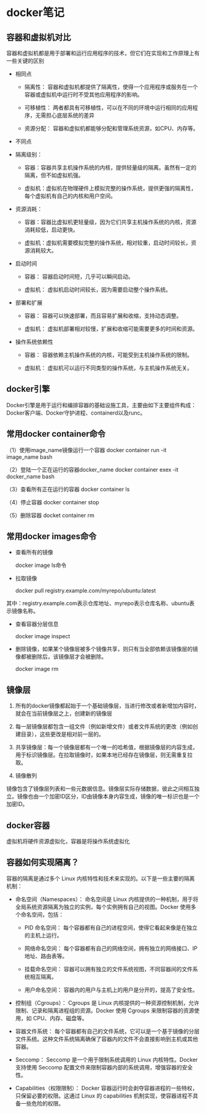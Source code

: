 <!--
 * @Author: kekexili1230 457738564@qq.com
 * @Date: 2023-12-19 18:18:57
 * @LastEditors: kekexili1230 457738564@qq.com
 * @LastEditTime: 2023-12-20 15:15:10
 * @FilePath: /mynote/docker 和 k8s.md
 * @Description: 这是默认设置,请设置`customMade`, 打开koroFileHeader查看配置 进行设置: https://github.com/OBKoro1/koro1FileHeader/wiki/%E9%85%8D%E7%BD%
-->
# docker笔记

## 容器和虚拟机对比

容器和虚拟机都是用于部署和运行应用程序的技术，但它们在实现和工作原理上有一些关键的区别

- 相同点

  - 隔离性： 容器和虚拟机都提供了隔离性，使得一个应用程序或服务在一个容器或虚拟机中运行时不受其他应用程序的影响。

  - 可移植性： 两者都具有可移植性，可以在不同的环境中运行相同的应用程序，无需担心底层系统的差异

  - 资源分配： 容器和虚拟机都能够分配和管理系统资源，如CPU、内存等。

- 不同点

 - 隔离级别：

   - 容器：容器共享主机操作系统的内核，提供轻量级的隔离。虽然有一定的隔离，但不如虚拟机强。
   
   - 虚拟机：虚拟机在物理硬件上模拟完整的操作系统，提供更强的隔离性，每个虚拟机有自己的内核和用户空间。

- 资源消耗：

  - 容器：容器比虚拟机更轻量级，因为它们共享主机操作系统的内核，资源消耗较低，启动更快。
  
  - 虚拟机：虚拟机需要模拟完整的操作系统，相对较重，启动时间较长，资源消耗较大。

- 启动时间
 
  - 容器： 容器启动时间短，几乎可以瞬间启动。
  
  - 虚拟机： 虚拟机启动时间较长，因为需要启动整个操作系统。

- 部署和扩展

  - 容器： 容器可以快速部署，而且容易扩展和收缩，支持动态调整。
  
  - 虚拟机： 虚拟机部署相对较慢，扩展和收缩可能需要更多的时间和资源。

- 操作系统依赖性

  - 容器： 容器依赖主机操作系统的内核，可能受到主机操作系统的限制。

  - 虚拟机： 虚拟机可以运行不同类型的操作系统，与主机操作系统无关。

## docker引擎

Docker引擎是用于运行和编排容器的基础设施工具，主要由如下主要组件构成：Docker客户端、Docker守护进程、containerd以及runc。

## 常用docker container命令

（1）使用image_name镜像运行一个容器
docker container run -it image_name bash 

（2）登陆一个正在运行的容器docker_name
docker container exex -it docker_name bash

（3）查看所有正在运行的容器
docker container ls

（4）停止容器
docker container stop

（5）删除容器
docket container rm

## 常用docker images命令

- 查看所有的镜像

    docker image ls命令

- 拉取镜像

    docker pull registry.example.com/myrepo/ubuntu:latest

其中：registry.example.com表示仓库地址、myrepo表示仓库名称、ubuntu表示镜像名称。

- 查看容器分层信息

  docker image inspect

- 删除镜像，如果某个镜像层被多个镜像共享，则只有当全部依赖该镜像层的镜像都被删除后，该镜像层才会被删除。

  docker image rm

## 镜像层

1. 所有的docker镜像都起始于一个基础镜像层，当进行修改或者新增加内容时，就会在当前镜像层之上，创建新的镜像层

2. 每一层镜像层都包含一组文件（例如新增文件）或者文件系统的更改（例如创建目录），这些更改是相对前一层的。

3. 共享镜像层：每一个镜像层都有一个唯一的哈希值，根据镜像层的内容生成，用于标识镜像层。在拉取镜像时，如果本地已经存在镜像层，则无需重复拉取。

4. 镜像散列

镜像包含了镜像层列表和一些元数据信息。镜像层实际存储数据，彼此之间相互独立。镜像也由一个加密ID区分，ID由镜像本身内容生成，镜像的唯一标识也是一个加密ID。

## docker容器

虚拟机将硬件资源虚拟化，容器是将操作系统虚拟化

## 容器如何实现隔离？

容器的隔离是通过多个 Linux 内核特性和技术来实现的。以下是一些主要的隔离机制：

- 命名空间（Namespaces）： 命名空间是 Linux 内核提供的一种机制，用于将全局系统资源隔离为独立的实例，每个实例拥有自己的视图。Docker 使用多个命名空间，包括：

  - PID 命名空间： 每个容器都有自己的进程空间，使得它看起来像是在独立的主机上运行。

  - 网络命名空间： 每个容器都有自己的网络空间，拥有独立的网络接口、IP 地址、路由表等。
  
  - 挂载命名空间： 容器可以拥有独立的文件系统视图，不同容器间的文件系统相互隔离。

  - 用户命名空间： 容器内的用户与主机上的用户是分开的，提高了安全性。

- 控制组（Cgroups）： Cgroups 是 Linux 内核提供的一种资源控制机制，允许限制、记录和隔离进程组的资源。Docker 使用 Cgroups 来限制容器的资源使用，如 CPU、内存、磁盘等。

- 容器文件系统： 每个容器都有自己的文件系统，它可以是一个基于镜像的分层文件系统。这种文件系统隔离确保了容器内的文件不会直接影响到主机或其他容器。

- Seccomp： Seccomp 是一个用于限制系统调用的 Linux 内核特性。Docker 支持使用 Seccomp 配置文件来限制容器内部的系统调用，增强容器的安全性。

- Capabilities（权限限制）： Docker 容器运行时会剥夺容器进程的一些特权，只保留必要的权限。这通过 Linux 的 capabilities 机制实现，使容器进程不具备一些危险的权限。



